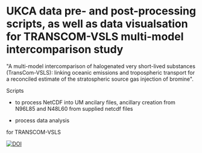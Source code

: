# UKCA data pre- and post-processing scripts, as well as data visualsation for TRANSCOM-VSLS multi-model intercomparison study

"A multi-model intercomparison of halogenated very short-lived substances (TransCom-VSLS): linking oceanic emissions and tropospheric transport for a reconciled estimate of the stratospheric source gas injection of bromine". 

Scripts 

* to process NetCDF into UM ancilary files, ancillary creation from N96L85 and N48L60 from supplied netcdf files

* process data analysis

for TRANSCOM-VSLS

[![DOI](https://zenodo.org/badge/40649963.svg)](https://zenodo.org/badge/latestdoi/40649963)
